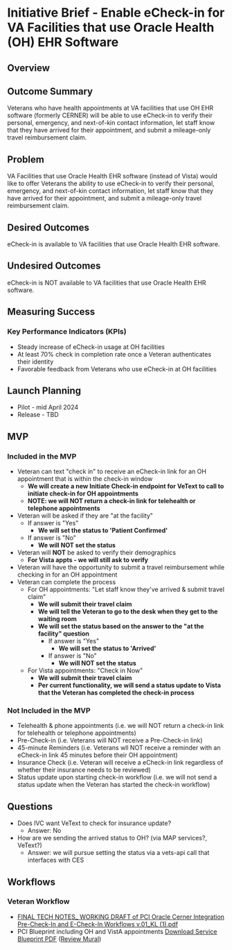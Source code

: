 # Initiative Brief - Enable eCheck-in for VA Facilities that use Oracle Health (OH) EHR Software

## Overview
 
## Outcome Summary
Veterans who have health appointments at VA facilities that use OH EHR software (formerly CERNER) will be able to use eCheck-in to verify their personal, emergency, and next-of-kin contact information, let staff know that they have arrived for their appointment, and submit a mileage-only travel reimbursement claim.

## Problem
VA Facilities that use Oracle Health EHR software (instead of Vista) would like to offer Veterans the ability to use eCheck-in to verify their personal, emergency, and next-of-kin contact information, let staff know that they have arrived for their appointment, and submit a mileage-only travel reimbursement claim.

## Desired Outcomes
eCheck-in is available to VA facilities that use Oracle Health EHR software.

## Undesired Outcomes
eCheck-in is NOT available to VA facilities that use Oracle Health EHR software.

## Measuring Success

### Key Performance Indicators (KPIs)
- Steady increase of eCheck-in usage at OH facilities
- At least 70% check in completion rate once a Veteran authenticates their identity
- Favorable feedback from Veterans who use eCheck-in at OH facilities

## Launch Planning
- Pilot - mid April 2024
- Release - TBD
   
## MVP

### Included in the MVP
- Veteran can text "check in" to receive an eCheck-in link for an OH appointment that is within the check-in window
    - **We will create a new Initiate Check-in endpoint for VeText to call to initiate check-in for OH appointments**
    - **NOTE: we will NOT return a check-in link for telehealth or telephone appointments** 
- Veteran will be asked if they are "at the facility"
     - If answer is "Yes"
        -  **We will set the status to 'Patient Confirmed'**
     - If answer is "No"
        - **We will NOT set the status**
- Veteran will **NOT** be asked to verify their demographics
    - **For Vista appts - we will still ask to verify**
- Veteran will have the opportunity to submit a travel reimbursement while checking in for an OH appointment
- Veteran can complete the process
    - For OH appointments: "Let staff know they've arrived & submit travel claim"
        - **We will submit their travel claim**
        - **We will tell the Veteran to go to the desk when they get to the waiting room**
        - **We will set the status based on the answer to the "at the facility" question**
            - If answer is "Yes"
                -  **We will set the status to 'Arrived'**
            - If answer is "No"
                - **We will NOT set the status**
    - For Vista appointments: "Check in Now"
        - **We will submit their travel claim**
        - **Per current functionality, we will send a status update to Vista that the Veteran has completed the check-in process**

### Not Included in the MVP
- Telehealth & phone appointments (i.e. we will NOT return a check-in link for telehealth or telephone appointments) 
- Pre-Check-in (i.e. Veterans will NOT receive a Pre-Check-in link)
- 45-minute Reminders (i.e. Veterans wll NOT receive a reminder with an eCheck-in link 45 minutes before their OH appointment)
- Insurance Check (i.e. Veteran will receive a eCheck-in link regardless of whether their insurance needs to be reviewed) 
- Status update upon starting check-in workflow (i.e. we will not send a status update when the Veteran has started the check-in workflow)
     
## Questions 
- Does IVC want VeText to check for insurance update?
    - Answer: No
- How are we sending the arrived status to OH? (via MAP services?, VeText?)
    - Answer: we will pursue setting the status via a vets-api call that interfaces with CES

## Workflows

### Veteran Workflow
- [FINAL TECH NOTES_ WORKING DRAFT of PCI Oracle Cerner Integration Pre-Check-In and E-Check-In Workflows v.01_KL (1).pdf](https://github.com/department-of-veterans-affairs/va.gov-team/files/14054574/FINAL.TECH.NOTES_.WORKING.DRAFT.of.PCI.Oracle.Cerner.Integration.Pre-Check-In.and.E-Check-In.Workflows.v.01_KL.1.pdf)
- PCI Blueprint including OH and VistA appointments [Download Service Blueprint PDF](https://github.com/department-of-veterans-affairs/va.gov-team/files/14058249/PCI.Service.Blueprint.2024.pdf) ([Review Mural](https://app.mural.co/t/departmentofveteransaffairs9999/m/departmentofveteransaffairs9999/1696788763395/d3aa60a7420ece422a6f6b84659c33350279b782?sender=u37bb983bd3fc3cc00c7d3286))




